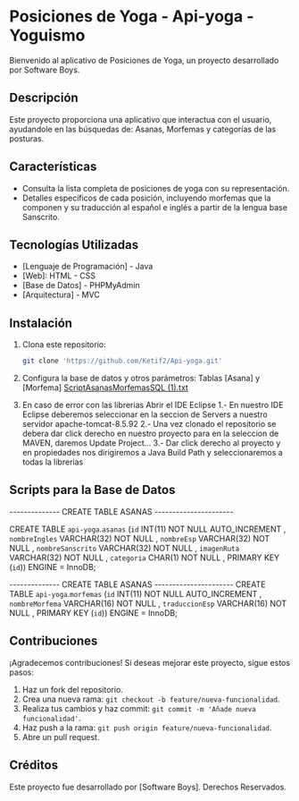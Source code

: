# Posiciones de Yoga - Api-yoga - Yoguismo

Bienvenido al aplicativo de Posiciones de Yoga, un proyecto desarrollado por Software Boys.

## Descripción

Este proyecto proporciona una aplicativo que interactua con el usuario, ayudandole en las búsquedas de: Asanas, Morfemas y categorías de las posturas.

## Características

- Consulta la lista completa de posiciones de yoga con su representación.
- Detalles específicos de cada posición, incluyendo morfemas que la componen y su traducción al español e inglés a partir de la lengua base Sanscrito.

## Tecnologías Utilizadas
- [Lenguaje de Programación] - Java
- [Web]: HTML - CSS
- [Base de Datos] - PHPMyAdmin
- [Arquitectura] - MVC
## Instalación

1. Clona este repositorio:

    ```bash
    git clone 'https://github.com/Ketif2/Api-yoga.git'
    ```

2. Configura la base de datos y otros parámetros: Tablas [Asana] y [Morfema]
[ScriptAsanasMorfemasSQL (1).txt](https://github.com/Ketif2/Api-yoga/files/13601761/ScriptAsanasMorfemasSQL.1.txt)

3. En caso de error con las librerias
Abrir el IDE Eclipse
    1.- En nuestro IDE Eclipse deberemos seleccionar en la seccion de Servers a nuestro servidor apache-tomcat-8.5.92
    2.- Una vez clonado el repositorio se debera dar click derecho en nuestro proyecto para en la seleccion de MAVEN, daremos Update Project...
    3.- Dar click derecho al proyecto y en propiedades nos dirigiremos a Java Build Path y seleccionaremos a todas la librerias

## Scripts para la Base de Datos
-------------- CREATE TABLE ASANAS ----------------------

CREATE TABLE `api-yoga`.`asanas` (`id` INT(11) NOT NULL AUTO_INCREMENT , `nombreIngles` VARCHAR(32) NOT NULL , `nombreEsp` VARCHAR(32) NOT NULL , `nombreSanscrito` VARCHAR(32) NOT NULL , `imagenRuta` VARCHAR(32) NOT NULL , `categoria` CHAR(1) NOT NULL , PRIMARY KEY (`id`)) ENGINE = InnoDB;

-------------- CREATE TABLE ASANAS ----------------------
CREATE TABLE `api-yoga`.`morfemas` (`id` INT(11) NOT NULL AUTO_INCREMENT , `nombreMorfema` VARCHAR(16) NOT NULL , `traduccionEsp` VARCHAR(16) NOT NULL , PRIMARY KEY (`id`)) ENGINE = InnoDB;


## Contribuciones

¡Agradecemos contribuciones! Si deseas mejorar este proyecto, sigue estos pasos:

1. Haz un fork del repositorio.
2. Crea una nueva rama: `git checkout -b feature/nueva-funcionalidad`.
3. Realiza tus cambios y haz commit: `git commit -m 'Añade nueva funcionalidad'`.
4. Haz push a la rama: `git push origin feature/nueva-funcionalidad`.
5. Abre un pull request.

## Créditos

Este proyecto fue desarrollado por [Software Boys]. Derechos Reservados.


